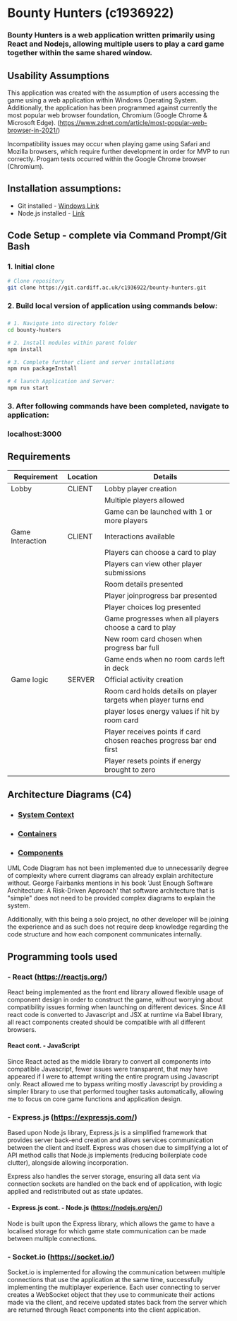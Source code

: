 # Bounty Hunters (c1936922)

<div class="boxBorder">

### Bounty Hunters is a web application written primarily using React and Nodejs, allowing multiple users to play a card game together within the same shared window.

## Usability Assumptions

This application was created with the assumption of users accessing the game using a web application within Windows Operating System. Additionally, the application has been programmed against currently the most popular web browser foundation, Chromium (Google Chrome & Microsoft Edge). (https://www.zdnet.com/article/most-popular-web-browser-in-2021/)

Incompatibility issues may occur when playing game using Safari and Mozilla browsers, which require further development in order for MVP to run correctly. Progam tests occurred within the Google Chrome browser (Chromium).

## Installation assumptions:

- Git installed - [Windows Link](https://gitforwindows.org/)
- Node.js installed - [Link](https://nodejs.org/en/download/)


## Code Setup - complete via Command Prompt/Git Bash

### 1. Initial clone 
```bash
# Clone repository
git clone https://git.cardiff.ac.uk/c1936922/bounty-hunters.git
```

### 2.  Build local version of application using commands below:
###     

```bash
# 1. Navigate into directory folder
cd bounty-hunters

# 2. Install modules within parent folder
npm install

# 3. Complete further client and server installations
npm run packageInstall

# 4 launch Application and Server: 
npm run start

```

### 3. After following commands have been completed, navigate to application:

### localhost:3000


## Requirements 

| Requirement |  Location | Details |
| ---------| -------- | -------- |
| Lobby | CLIENT  |   Lobby player creation |
|  |  | Multiple players allowed |
|  |  | Game can be launched with 1 or more players |
| Game Interaction| CLIENT | Interactions available |
|  |  | Players can choose a card to play |
|  |  | Players can view other player submissions |
|  |  | Room details presented |
|  |  | Player joinprogress bar presented |
|  |  | Player choices log presented |
|  |  | Game progresses when all players choose a card to play |
|  |  | New room card chosen when progress bar full  |
| |  | Game ends when no room cards left in deck  |
| Game logic | SERVER | Official activity creation |
|  |  | Room card holds details on player targets when player turns end |
|  |  | player loses energy values if hit by room card |
|  |  | Player receives points if card chosen reaches progress bar end first |
|  |  | Player resets points if energy brought to zero |

## Architecture Diagrams (C4)


- ### [System Context](https://git.cardiff.ac.uk/c1936922/bounty-hunters/-/blob/main/Diagrams/Bounty-Hunters-Diagram-SystemContext.png)
- ### [Containers](https://git.cardiff.ac.uk/c1936922/bounty-hunters/-/blob/main/Diagrams/Bounty-Hunters-Diagram-Containers.png)
- ### [Components](https://git.cardiff.ac.uk/c1936922/bounty-hunters/-/blob/main/Diagrams/Bounty-Hunters-Diagram-Components.png)

UML Code Diagram has not been implemented due to unnecessarily degree of complexity where current diagrams can already explain architecture without. George Fairbanks mentions in his book 'Just Enough Software Architecture: A Risk-Driven Approach' that software architecture that is "simple" does not need to be provided complex diagrams to explain the system.

Additionally, with this being a solo project, no other developer will be joining the experience and as such does not require deep knowledge regarding the code structure and how each component communicates internally.



## Programming tools used


### - React (https://reactjs.org/)
React being implemented as the front end library allowed flexible usage of component design in order to construct the game, without worrying about compatibility issues forming when launching on different devices. Since All react code is converted to Javascript and JSX at runtime via Babel library, all react components created should be compatible with all different browsers.
####  React cont. - JavaScript
Since React acted as the middle library to convert all components into compatible Javascript, fewer issues were transparent, that may have appeared if I were to attempt writing the entire program using Javascript only. React allowed me to bypass writing mostly Javascript by providing a simpler library to use that performed tougher tasks automatically, allowing me to focus on core game functions and application design.



### - Express.js (https://expressjs.com/)
Based upon Node.js library, Express.js is a simplified framework that provides server back-end creation and allows services communication between the client and itself. Express was chosen due to simplifying a lot of API method calls that Node.js implements (reducing boilerplate code clutter), alongside allowing incorporation.

Express also handles the server storage, ensuring all data sent via connection sockets are handled on the back end of application, with logic applied and redistributed out as state updates.

#### - Express.js cont. -  Node.js (https://nodejs.org/en/)
Node is built upon the Express library, which allows the game to have a localised storage for which game state communication can be made between multiple connections.

### - Socket.io (https://socket.io/)
Socket.io is implemented for allowing the communication between multiple connections that use the application at the same time, successfully implementing the multiplayer experience. Each user connecting to server creates a WebSocket object that they use to communicate their actions made via the client, and receive updated states back from the server which are returned through React components into the client application.


